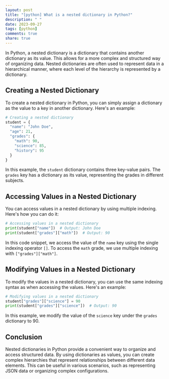 ```yaml
---
layout: post
title: "[python] What is a nested dictionary in Python?"
description: " "
date: 2023-09-27
tags: [python]
comments: true
share: true
---
```


In Python, a nested dictionary is a dictionary that contains another dictionary as its value. This allows for a more complex and structured way of organizing data. Nested dictionaries are often used to represent data in a hierarchical manner, where each level of the hierarchy is represented by a dictionary.

## Creating a Nested Dictionary

To create a nested dictionary in Python, you can simply assign a dictionary as the value to a key in another dictionary. Here's an example:

```python
# Creating a nested dictionary
student = {
  "name": "John Doe",
  "age": 21,
  "grades": {
    "math": 90,
    "science": 85,
    "history": 95
  }
}
```

In this example, the `student` dictionary contains three key-value pairs. The `grades` key has a dictionary as its value, representing the grades in different subjects.

## Accessing Values in a Nested Dictionary

You can access values in a nested dictionary by using multiple indexing. Here's how you can do it:

```python
# Accessing values in a nested dictionary
print(student["name"])  # Output: John Doe
print(student["grades"]["math"])  # Output: 90
```

In this code snippet, we access the value of the `name` key using the single indexing operator `[]`. To access the `math` grade, we use multiple indexing with `["grades"]["math"]`.

## Modifying Values in a Nested Dictionary

To modify the values in a nested dictionary, you can use the same indexing syntax as when accessing the values. Here's an example:

```python
# Modifying values in a nested dictionary
student["grades"]["science"] = 90
print(student["grades"]["science"])  # Output: 90
```

In this example, we modify the value of the `science` key under the `grades` dictionary to 90.

## Conclusion

Nested dictionaries in Python provide a convenient way to organize and access structured data. By using dictionaries as values, you can create complex hierarchies that represent relationships between different data elements. This can be useful in various scenarios, such as representing JSON data or organizing complex configurations.